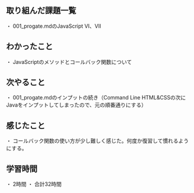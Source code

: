 ## 取り組んだ課題一覧
・ 001_progate.mdのJavaScript Ⅵ、Ⅶ 
## わかったこと
・ JavaScriptのメソッドとコールバック関数について
## 次やること
・ 001_progate.mdのインプットの続き（Command Line  HTML&CSSの次にJavaをインプットしてしまったので、元の順番通りにする）
## 感じたこと
・ コールバック関数の使い方が少し難しく感じた。何度か復習して慣れるようにする。
## 学習時間
・ 2時間
・ 合計32時間
